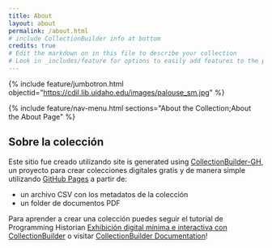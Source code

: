 ```yaml
---
title: About
layout: about
permalink: /about.html
# include CollectionBuilder info at bottom
credits: true
# Edit the markdown on in this file to describe your collection
# Look in _includes/feature for options to easily add features to the page
---
```


{% include feature/jumbotron.html objectid="https://cdil.lib.uidaho.edu/images/palouse_sm.jpg" %}

{% include feature/nav-menu.html sections="About the Collection;About the About Page" %}

## Sobre la colección

Este sitio fue creado utilizando site is generated using [CollectionBuilder-GH](https://collectionbuilding.github.io/gh/), un proyecto para crear colecciones digitales gratis y de manera simple utilizando [GitHub Pages](https://pages.github.com/) a partir de: 

- un archivo CSV con los metadatos de la colección
- un folder de documentos PDF

Para aprender a crear una colección puedes seguir el tutorial de Programming Historian [Exhibición digital mínima e interactiva con CollectionBuilder](https://programminghistorian.org/es/lecciones/exhibicion-con-collection-builder#6-publicar-nuestra-exhibici%C3%B3n-digital) o visitar [CollectionBuilder Documentation](https://collectionbuilder.github.io/cb-docs/)!
